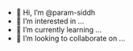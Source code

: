 - 👋 Hi, I’m @param-siddh
- 👀 I’m interested in ...
- 🌱 I’m currently learning ...
- 💞️ I’m looking to collaborate on ...
